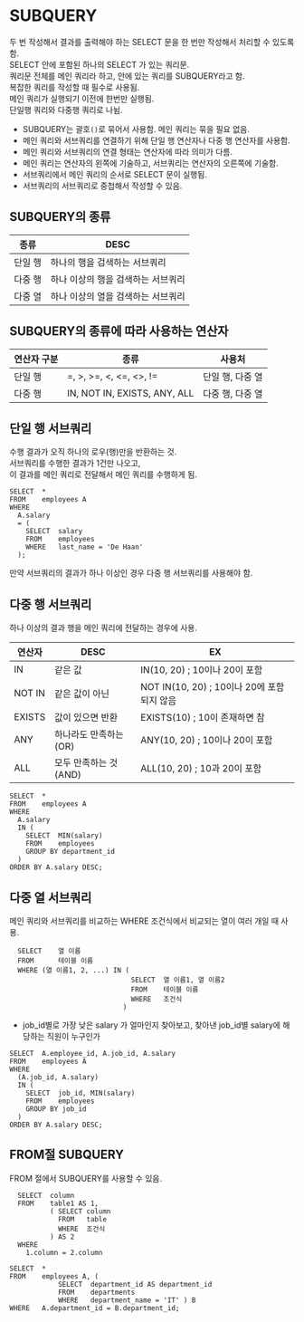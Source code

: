 # SUBQUERY
두 번 작성해서 결과를 출력해야 하는 SELECT 문을 한 번만 작성해서 처리할 수 있도록 함.  
SELECT 안에 포함된 하나의 SELECT 가 있는 쿼리문.  
쿼리문 전체를 메인 쿼리라 하고, 안에 있는 쿼리를 SUBQUERY라고 함.  
복잡한 쿼리를 작성할 때 필수로 사용됨.  
메인 쿼리가 실행되기 이전에 한번만 실행됨.  
단일행 쿼리와 다중행 쿼리로 나뉨.  

- SUBQUERY는 괄호`()`로 묶어서 사용함. 메인 쿼리는 묶을 필요 없음.
- 메인 쿼리와 서브쿼리를 연결하기 위해 단일 행 연산자나 다중 행 연산자를 사용함.
- 메인 쿼리와 서브쿼리의 연결 형태는 연산자에 따라 의미가 다름.
- 메인 쿼리는 연산자의 왼쪽에 기술하고, 서브쿼리는 연산자의 오른쪽에 기술함.
- 서브쿼리에서 메인 쿼리의 순서로 SELECT 문이 실행됨.
- 서브쿼리의 서브쿼리로 중첩해서 작성할 수 있음.
  
## SUBQUERY의 종류
  
|  종류  | DESC                       |
|-------|----------------------------|
| 단일 행 | 하나의 행을 검색하는 서브쿼리     |
| 다중 행 | 하나 이상의 행을 검색하는 서브쿼리 |
| 다중 열 | 하나 이상의 열을 검색하는 서브쿼리 | 
  
## SUBQUERY의 종류에 따라 사용하는 연산자
  
| 연산자 구분 | 종류                          | 사용처          |
|----------|------------------------------|---------------|
| 단일 행    | =, >, >=, <, <=, <>, !=      | 단일 행, 다중 열 |
| 다중 행    | IN, NOT IN, EXISTS, ANY, ALL | 다중 행, 다중 열 |

## 단일 행 서브쿼리
수행 결과가 오직 하나의 로우(행)만을 반환하는 것.  
서브쿼리를 수행한 결과가 1건만 나오고,  
이 결과를 메인 쿼리로 전달해서 메인 쿼리를 수행하게 됨.  
```
SELECT  *
FROM    employees A
WHERE
  A.salary
  = (
    SELECT  salary
    FROM    employees
    WHERE   last_name = 'De Haan'
  );
```
만약 서브쿼리의 결과가 하나 이상인 경우 다중 행 서브쿼리를 사용해야 함.

## 다중 행 서브쿼리
하나 이상의 결과 행을 메인 쿼리에 전달하는 경우에 사용.  
  
| 연산자   | DESC                | EX                                    |
|--------|---------------------|---------------------------------------|
| IN     |  같은 값             | IN(10, 20)     ; 10이나 20이 포함         |
| NOT IN |  같은 값이 아닌        | NOT IN(10, 20) ; 10이나 20에 포함되지 않음  |
| EXISTS |  값이 있으면 반환       | EXISTS(10)     ; 10이 존재하면 참         |
| ANY    |  하나라도 만족하는 (OR) |  ANY(10, 20)   ; 10이나 20이 포함         |
| ALL    |  모두 만족하는 것 (AND) | ALL(10, 20)    ; 10과 20이 포함          |

```
SELECT  *
FROM    employees A
WHERE
  A.salary
  IN (
    SELECT  MIN(salary)
    FROM    employees
    GROUP BY department_id
  )
ORDER BY A.salary DESC;
```

## 다중 열 서브쿼리
메인 쿼리와 서브쿼리를 비교하는 WHERE 조건식에서 비교되는 열이 여러 개일 때 사용.
```
  SELECT    열 이름
  FROM      테이블 이름
  WHERE (열 이름1, 2, ...) IN (
                              SELECT  열 이름1, 열 이름2
                              FROM    테이블 이름
                              WHERE   조건식
                            )
```
- job_id별로 가장 낮은 salary 가 얼마인지 찾아보고, 찾아낸 job_id별 salary에 해당하는 직원이 누구인가
```
SELECT  A.employee_id, A.job_id, A.salary
FROM    employees A
WHERE
  (A.job_id, A.salary) 
  IN (
    SELECT  job_id, MIN(salary)
    FROM    employees
    GROUP BY job_id
  )
ORDER BY A.salary DESC;
```

## FROM절 SUBQUERY
FROM 절에서 SUBQUERY를 사용할 수 있음.  
```
  SELECT  column
  FROM    table1 AS 1,
          ( SELECT column
            FROM   table
            WHERE  조건식
          ) AS 2
  WHERE
    1.column = 2.column
```
```
SELECT  *
FROM    employees A, (
            SELECT  department_id AS department_id
            FROM    departments
            WHERE   department_name = 'IT' ) B
WHERE   A.department_id = B.department_id;
```